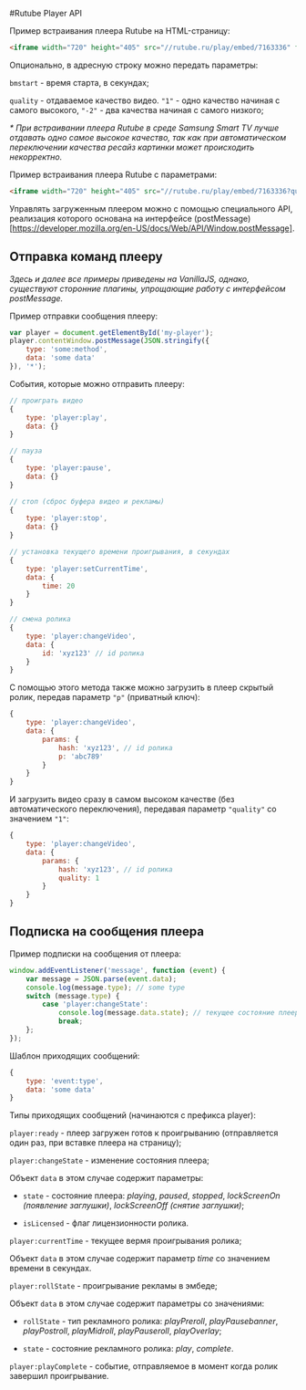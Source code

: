 #Rutube Player API

Пример встраивания плеера Rutube на HTML-страницу:
```html
<iframe width="720" height="405" src="//rutube.ru/play/embed/7163336" frameborder="0" webkitAllowFullScreen mozallowfullscreen allowfullscreen></iframe>
```

Опционально, в адресную строку можно передать параметры:

`bmstart` - время старта, в секундах;

`quality` - отдаваемое качество видео. `"1"` - одно качество начиная с самого высокого, `"-2"` - два качества начиная с самого низкого;

_* При встраивании плеера Rutube в среде Samsung Smart TV лучше отдавать одно самое высокое качество, так как при автоматическом переключении качества ресайз картинки может происходить некорректно._

Пример встраивания плеера Rutube с параметрами:
```html
<iframe width="720" height="405" src="//rutube.ru/play/embed/7163336?quality=1&platform=samsung-smarttv" frameborder="0" webkitAllowFullScreen mozallowfullscreen allowfullscreen></iframe>
```

Управлять загруженным плеером можно с помощью специального API, реализация которого основана на интерфейсе (postMessage)[https://developer.mozilla.org/en-US/docs/Web/API/Window.postMessage].

## Отправка команд плееру

_Здесь и далее все примеры приведены на VanillaJS, однако, существуют сторонние плагины, упрощающие работу с интерфейсом postMessage._

Пример отправки сообщения плееру:
```javascript
var player = document.getElementById('my-player');
player.contentWindow.postMessage(JSON.stringify({
    type: 'some:method',
    data: 'some data'
}), '*');
```

События, которые можно отправить плееру:
```javascript
// проиграть видео
{
    type: 'player:play',
    data: {}
}
```

```javascript
// пауза
{
    type: 'player:pause',
    data: {}
}
```

```javascript
// стоп (сброс буфера видео и рекламы)
{
    type: 'player:stop',
    data: {}
}
```

```javascript
// установка текущего времени проигрывания, в секундах
{
    type: 'player:setCurrentTime',
    data: {
        time: 20
    }
}
```

```javascript
// смена ролика
{
    type: 'player:changeVideo',
    data: {
        id: 'xyz123' // id ролика
    }
}
```

С помощью этого метода также можно загрузить в плеер скрытый ролик, передав параметр `"p"` (приватный ключ):
```javascript
{
    type: 'player:changeVideo',
    data: {
        params: {
            hash: 'xyz123', // id ролика
            p: 'abc789'
        }
    }
}
```

И загрузить видео сразу в самом высоком качестве (без автоматического переключения), передавая параметр `"quality"` со значением `"1"`:
```javascript
{
    type: 'player:changeVideo',
    data: {
        params: {
            hash: 'xyz123', // id ролика
            quality: 1
        }
    }
}
```

## Подписка на сообщения плеера

Пример подписки на сообщения от плеера:
```javascript
window.addEventListener('message', function (event) {
    var message = JSON.parse(event.data);
    console.log(message.type); // some type
    switch (message.type) {
        case 'player:changeState':
            console.log(message.data.state); // текущее состояние плеера
            break;
    };
});
```

Шаблон приходящих сообщений:
```javascript
{
    type: 'event:type',
    data: 'some data'
}
```

Типы приходящих сообщений (начинаются с префикса player):

`player:ready` - плеер загружен готов к проигрыванию (отправляется один раз, при вставке плеера на страницу);

`player:changeState` - изменение состояния плеера;

Объект `data` в этом случае cодержит параметры:

- `state` - состояние плеера: _playing_, _paused_, _stopped_, _lockScreenOn (появление заглушки)_, _lockScreenOff (снятие заглушки)_;

- `isLicensed` - флаг лицензионности ролика.

`player:currentTime` - текущее вермя проигрывания ролика;

Объект `data` в этом случае cодержит параметр _time_ со значением времени в секундах.

`player:rollState` - проигрывание рекламы в эмбеде;

Объект `data` в этом случае cодержит параметры со значениями:

- `rollState` - тип рекламного ролика: _playPreroll_, _playPausebanner_, _playPostroll_, _playMidroll_, _playPauseroll_, _playOverlay_;

- `state` - состояние рекламного ролика: _play_, _complete_.

`player:playComplete` - событие, отправляемое в момент когда ролик завершил проигрывание.